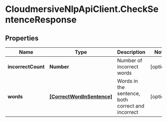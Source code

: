 # CloudmersiveNlpApiClient.CheckSentenceResponse

## Properties
Name | Type | Description | Notes
------------ | ------------- | ------------- | -------------
**incorrectCount** | **Number** | Number of incorrect words | [optional] 
**words** | [**[CorrectWordInSentence]**](CorrectWordInSentence.md) | Words in the sentence, both correct and incorrect | [optional] 


